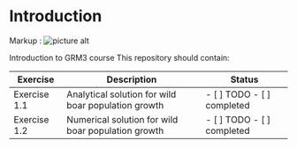 Introduction
===================
Markup : ![picture alt](https://github.com/BCampforts/Introduction/blob/master/Picture1.png "Repository containing solution to exercises GRM3 2018")

Introduction to GRM3 course
This repository should contain: 

Exercise	  | Description	|	Status
------------- | ------------	| -------------
Exercise 1.1 |	Analytical solution for wild boar population growth	| - [ ] TODO - [ ] completed 
Exercise 1.2 |	Numerical solution for wild boar population growth	| - [ ] TODO - [ ] completed 